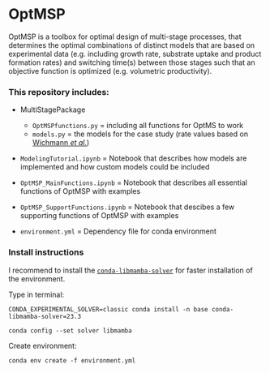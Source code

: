 # OptMSP

OptMSP is a toolbox for optimal design of multi-stage processes, that determines the optimal combinations of distinct models that are based on experimental data (e.g. including growth rate, substrate uptake and product formation rates) and switching time(s) between those stages such that an objective function is optimized (e.g. volumetric productivity). 

### This repository includes:
- MultiStagePackage
  - ```OptMSPfunctions.py``` = including all functions for OptMS to work
  - ```models.py``` = the models for the case study (rate values based on [Wichmann *et al.*](https://doi.org/10.1016/j.ymben.2023.04.006))
    
- ```ModelingTutorial.ipynb``` = Notebook that describes how models are implemented and how custom models could be included

- ```OptMSP_MainFunctions.ipynb``` = Notebook that describes all essential functions of OptMSP with examples

- ```OptMSP_SupportFunctions.ipynb``` = Notebook that descibes a few supporting functions of OptMSP with examples

- ```environment.yml``` = Dependency file for conda environment

### Install instructions
I recommend to install the [```conda-libmamba-solver```](https://www.anaconda.com/blog/a-faster-conda-for-a-growing-community) for faster installation of the environment. 

Type in terminal:

`CONDA_EXPERIMENTAL_SOLVER=classic conda install -n base conda-libmamba-solver=23.3`

`conda config --set solver libmamba`

Create environment:

`conda env create -f environment.yml`




